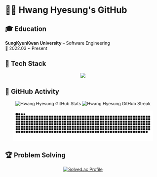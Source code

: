 # 🧞‍♂️ Hwang Hyesung's GitHub

## 🎓 Education
**SungKyunKwan University** – Software Engineering  
📅 2022.03 ~ Present  




## 🔧 Tech Stack
<p align="center">
  <img src="https://skillicons.dev/icons?i=c,cpp,java,js,ts,react,nextjs,spring,docker,nginx,aws,git,github,figma&perline=9" />
</p>




## 🌱 GitHub Activity
<p align="center">
  <img height="160em" src="https://github-readme-stats.vercel.app/api?username=hwang-hyesung&show_icons=true&theme=transparent&hide_border=true&rank_icon=github" alt="Hwang Hyesung GitHub Stats" />
  <img height="160em" src="https://github-readme-streak-stats.herokuapp.com/?user=hwang-hyesung&theme=transparent&hide_border=true" alt="Hwang Hyesung GitHub Streak" />
</p>

<p align="center">
  <img src="https://github.com/platane/snk/raw/output/github-contribution-grid-snake.svg" alt="snake gif" width="90%"/>
</p>




## 🏆 Problem Solving
<p align="center">
  <a href="https://solved.ac/hwanghs7008">
    <img src="http://mazassumnida.wtf/api/generate_badge?boj=hwanghs7008" alt="Solved.ac Profile" />
  </a>
</p>
